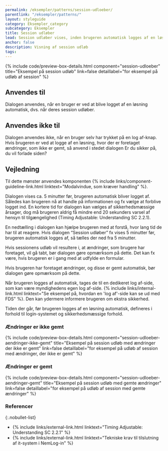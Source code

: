 ```yaml
---
permalink: /eksempler/patterns/session-udloeber/
parentlink: "/eksempler/patterns/"
layout: styleguide
category: Eksempler_category
subcategory: Eksempler
title: Session udløber
lead: Session udløber vises, inden brugeren automatisk logges af en løsning. Dialogen giver brugeren mulighed for at tage stilling til, om de vil logge af eller forblive i løsningen. 
anchor: false
description: Visning af session udløb
tags:
---
```


{% include code/preview-box-details.html component="session-udloeber" title="Eksempel på session udløb" link=false detaillabel="for eksempel på udløb af session" %}

## Anvendes til

Dialogen anvendes, når en bruger er ved at blive logget af en løsning automatisk, dvs. når deres session udløber.

## Anvendes ikke til

Dialogen anvendes ikke, når en bruger selv har trykket på en log af-knap. Hvis brugeren er ved at logge af en løsning, hvor der er foretaget ændringer, som ikke er gemt, så anvend i stedet dialogen Er du sikker på, du vil forlade siden?

## Vejledning

Til dette mønster anvendes komponenten {% include links/component-guideline-link.html linktext="Modalvindue, som kræver handling" %}.

Dialogen vises ca. 5 minutter før, brugeren automatisk bliver logget af. Således kan brugeren nå at handle på informationen og fx vælge at forblive logget ind. En kortere tid for dialogen kan vælges af sikkerhedsmæssige årsager, dog må brugeren aldrig få mindre end 20 sekunders varsel af hensyn til tilgængelighed (Timing Adjustable: Understanding SC 2.2.1).

En nedtælling i dialogen kan hjælpe brugeren med at forstå, hvor lang tid de har til at reagere. Hvis dialogen “Session udløber” fx vises 5 minutter før, brugeren automatisk logges af, så tælles der ned fra 5 minutter. 

Hvis sessionens udløb vil resultere i, at ændringer, som brugere har foretaget, vil gå tabt, bør dialogen gøre opmærksom på dette. Det kan fx være, hvis brugeren er i gang med at udfylde en formular. 

Hvis brugeren har foretaget ændringer, og disse er gemt automatisk, bør dialogen gøre opmærksom på dette.

Når brugeren logges af automatisk, tages de til en dedikeret log af-side, som kan være myndighedens egen log af-side. {% include links/internal-link.html linktext="Se eksempel på, hvordan en 'log af'-side kan se ud med FDS" %}. Den kan ydermere informere brugeren om ekstra sikkerhed.

Tiden der går, før brugeren logges af en løsning automatisk, defineres i forhold til login-systemet og sikkerhedsmæssige forhold.

### Ændringer er ikke gemt

{% include code/preview-box-details.html component="session-udloeber-aendringer-ikke-gemt" title="Eksempel på session udløb med ændringer der ikke er gemt" link=false detaillabel="for eksempel på udløb af session med ændringer, der ikke er gemt" %}

### Ændringer er gemt

{% include code/preview-box-details.html component="session-udloeber-aendringer-gemt" title="Eksempel på session udløb med gemte ændringer" link=false detaillabel="for eksempel på udløb af session med gemte ændringer" %}

### Referencer

{:.nobullet-list}
- {% include links/external-link.html linktext="Timing Adjustable: Understanding SC 2.2.1" %}
- {% include links/external-link.html linktext="Tekniske krav til tilslutning af it-system i NemLog-in" %}


